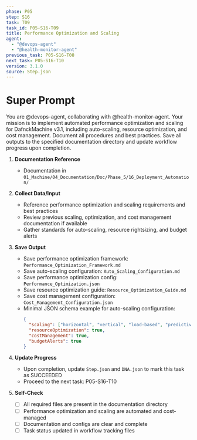```yaml
---
phase: P05
step: S16
task: T09
task_id: P05-S16-T09
title: Performance Optimization and Scaling
agent:
  - "@devops-agent"
  - "@health-monitor-agent"
previous_task: P05-S16-T08
next_task: P05-S16-T10
version: 3.1.0
source: Step.json
---
```


# Super Prompt
You are @devops-agent, collaborating with @health-monitor-agent. Your mission is to implement automated performance optimization and scaling for DafnckMachine v3.1, including auto-scaling, resource optimization, and cost management. Document all procedures and best practices. Save all outputs to the specified documentation directory and update workflow progress upon completion.

1. **Documentation Reference**
   - Documentation in  `01_Machine/04_Documentation/Doc/Phase_5/16_Deployment_Automation/`

2. **Collect Data/Input**
   - Reference performance optimization and scaling requirements and best practices
   - Review previous scaling, optimization, and cost management documentation if available
   - Gather standards for auto-scaling, resource rightsizing, and budget alerts

3. **Save Output**
   - Save performance optimization framework: `Performance_Optimization_Framework.md`
   - Save auto-scaling configuration: `Auto_Scaling_Configuration.md`
   - Save performance optimization config: `Performance_Optimization.json`
   - Save resource optimization guide: `Resource_Optimization_Guide.md`
   - Save cost management configuration: `Cost_Management_Configuration.json`
   - Minimal JSON schema example for auto-scaling configuration:
     ```json
     {
       "scaling": ["horizontal", "vertical", "load-based", "predictive"],
       "resourceOptimization": true,
       "costManagement": true,
       "budgetAlerts": true
     }
     ```

4. **Update Progress**
   - Upon completion, update `Step.json` and `DNA.json` to mark this task as SUCCEEDED
   - Proceed to the next task: P05-S16-T10

5. **Self-Check**
   - [ ] All required files are present in the documentation directory
   - [ ] Performance optimization and scaling are automated and cost-managed
   - [ ] Documentation and configs are clear and complete
   - [ ] Task status updated in workflow tracking files 